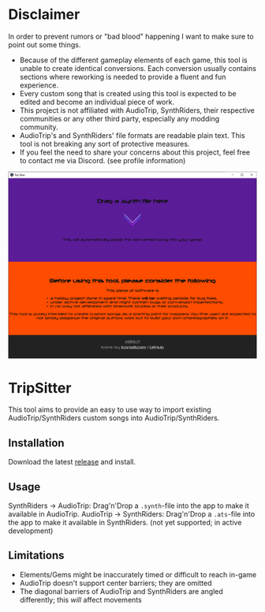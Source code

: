 # Disclaimer
In order to prevent rumors or "bad blood" happening I want to make sure to point out some things.

* Because of the different gameplay elements of each game, this tool is unable to create identical conversions. Each conversion usually contains sections where reworking is needed to provide a fluent and fun experience. 
* Every custom song that is created using this tool is expected to be edited and become an individual piece of work.
* This project is not affiliated with AudioTrip, SynthRiders, their respective communities or any other third party, especially any modding community.
* AudioTrip's and SynthRiders' file formats are readable plain text. This tool is not breaking any sort of protective measures.
* If you feel the need to share your concerns about this project, feel free to contact me via Discord. (see profile information)

![defaultView](https://github.com/Blogshot/trip-sitter/blob/master/defaultView.png)

# TripSitter
This tool aims to provide an easy to use way to import existing AudioTrip/SynthRiders custom songs into AudioTrip/SynthRiders.

## Installation
Download the latest [release](https://github.com/Blogshot/trip-sitter/releases) and install.

## Usage
SynthRiders -> AudioTrip: Drag'n'Drop a `.synth`-file into the app to make it available in AudioTrip.
AudioTrip -> SynthRiders: Drag'n'Drop a `.ats`-file into the app to make it available in SynthRiders. (not yet supported; in active development)

## Limitations
* Elements/Gems might be inaccurately timed or difficult to reach in-game
* AudioTrip doesn't support center barriers; they are omitted
* The diagonal barriers of AudioTrip and SynthRiders are angled differently; this *will* affect movements
